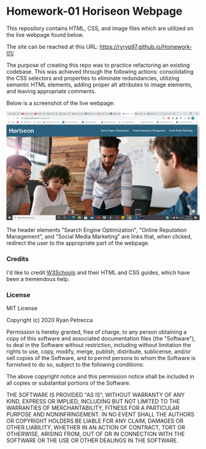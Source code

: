 # Homework-01 Horiseon Webpage

This repository contains HTML, CSS, and image files which are utilized on the live webpage found below.

The site can be reached at this URL: https://ryryp97.github.io/Homework-01/

The purpose of creating this repo was to practice refactoring an existing codebase.  This was achieved through the following actions: consolidating the CSS selectors and properties to eliminate redundancies, utilizing semantic HTML elements, adding proper alt attributes to image elements, and leaving appropriate comments.

Below is a screenshot of the live webpage:

![Website-Screenshot](assets/images/Website-Screenshot.png)

The header elements "Search Engine Optimization", "Online Reputation Management", and "Social Media Marketing" are links that, when clicked, redirect the user to the appropriate part of the webpage. 

### Credits

I'd like to credit [W3Schools](https://www.w3schools.com/) and their HTML and CSS guides, which have been a tremendous help.

### License

MIT License

Copyright (c) 2020 Ryan Petrecca

Permission is hereby granted, free of charge, to any person obtaining a copy
of this software and associated documentation files (the "Software"), to deal
in the Software without restriction, including without limitation the rights
to use, copy, modify, merge, publish, distribute, sublicense, and/or sell
copies of the Software, and to permit persons to whom the Software is
furnished to do so, subject to the following conditions:

The above copyright notice and this permission notice shall be included in all
copies or substantial portions of the Software.

THE SOFTWARE IS PROVIDED "AS IS", WITHOUT WARRANTY OF ANY KIND, EXPRESS OR
IMPLIED, INCLUDING BUT NOT LIMITED TO THE WARRANTIES OF MERCHANTABILITY,
FITNESS FOR A PARTICULAR PURPOSE AND NONINFRINGEMENT. IN NO EVENT SHALL THE
AUTHORS OR COPYRIGHT HOLDERS BE LIABLE FOR ANY CLAIM, DAMAGES OR OTHER
LIABILITY, WHETHER IN AN ACTION OF CONTRACT, TORT OR OTHERWISE, ARISING FROM,
OUT OF OR IN CONNECTION WITH THE SOFTWARE OR THE USE OR OTHER DEALINGS IN THE
SOFTWARE.
